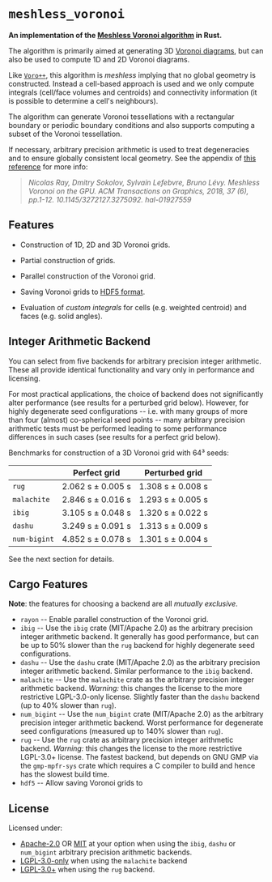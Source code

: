 # `meshless_voronoi`
<!-- cargo-rdme start -->

**An implementation of the
[Meshless Voronoi algorithm](https://hal.inria.fr/hal-01927559/file/voroGPU.pdf)
in Rust.**

The algorithm is primarily aimed at generating 3D
[Voronoi diagrams](https://en.wikipedia.org/wiki/Voronoi_diagram), but can
also be used to compute 1D and 2D Voronoi diagrams.

Like [`Voro++`](https://math.lbl.gov/voro++/), this algorithm is *meshless*
implying that no global geometry is constructed. Instead a cell-based
approach is used and we only compute integrals (cell/face volumes and
centroids) and connectivity information (it is possible to determine a
cell's neighbours).

The algorithm can generate Voronoi tessellations with a rectangular boundary
or periodic boundary conditions and also supports computing a subset of the
Voronoi tessellation.

If necessary, arbitrary precision arithmetic is used to treat degeneracies
and to ensure globally consistent local geometry. See the appendix of [this
reference](https://hal.inria.fr/hal-01927559/file/voroGPU.pdf) for more
info:

> <cite>Nicolas Ray, Dmitry Sokolov, Sylvain Lefebvre, Bruno Lévy. Meshless
> Voronoi on the GPU. ACM Transactions on Graphics, 2018, 37 (6), pp.1-12.
> 10.1145/3272127.3275092. hal-01927559</cite>

## Features

- Construction of 1D, 2D and 3D Voronoi grids.

- Partial construction of grids.

- Parallel construction of the Voronoi grid.

- Saving Voronoi grids to [HDF5 format](https://en.wikipedia.org/wiki/Hierarchical_Data_Format#HDF5).

- Evaluation of *custom integrals* for cells (e.g. weighted centroid) and
  faces (e.g. solid angles).

## Integer Arithmetic Backend

You can select from five backends for arbitrary precision integer
arithmetic. These all provide identical functionality and vary only in
performance and licensing.

For most practical applications, the choice of backend does not
significantly alter performance (see results for a perturbed grid below).
However, for highly degenerate seed configurations -- i.e. with many groups
of more than four (almost) co-spherical seed points -- many arbitrary precision
arithmetic tests must be performed leading to some performance differences
in such cases (see results for a perfect grid below).

Benchmarks for construction of a 3D Voronoi grid with 64³ seeds:

|              | Perfect grid      | Perturbed grid    |
| ------------ | ----------------- | ----------------- |
| `rug`        | 2.062 s ± 0.005 s | 1.308 s ± 0.008 s |
| `malachite`  | 2.846 s ± 0.016 s | 1.293 s ± 0.005 s |
| `ibig`       | 3.105 s ± 0.048 s | 1.320 s ± 0.022 s |
| `dashu`      | 3.249 s ± 0.091 s | 1.313 s ± 0.009 s |
| `num-bigint` | 4.852 s ± 0.078 s | 1.301 s ± 0.004 s |

See the next section for details.

## Cargo Features

**Note**: the features for choosing a backend are all *mutually exclusive*.

<!-- cargo-rdme end -->

- `rayon` -- Enable parallel construction of the Voronoi grid.
- `ibig` -- Use the `ibig` crate (MIT/Apache 2.0) as the arbitrary precision
  integer arithmetic backend.
  It generally has good performance, but can be up to 50% slower than the
  `rug` backend for highly degenerate seed configurations.
- `dashu` -- Use the `dashu` crate (MIT/Apache 2.0) as the arbitrary precision
  integer arithmetic backend.
  Similar performance to the `ibig` backend.
- `malachite` -- Use the `malachite` crate as the arbitrary precision integer
  arithmetic backend.
  *Warning:* this changes the license to the more restrictive LGPL-3.0-only
  license.
  Slightly faster than the `dashu` backend (up to 40% slower than `rug`).
- `num_bigint` -- Use the `num_bigint` crate (MIT/Apache 2.0) as the arbitrary
  precision integer arithmetic backend.
  Worst performance for degenerate seed configurations (measured up to 140%
  slower than `rug`).
- `rug` -- Use the `rug` crate as arbitrary precision integer arithmetic
  backend.
  *Warning:* this changes the license to the more restrictive LGPL-3.0+ license.
  The fastest backend, but depends on GNU GMP via the `gmp-mpfr-sys` crate which
  requires a C compiler to build and hence has the slowest build time.
- `hdf5` -- Allow saving Voronoi grids to

## License

Licensed under:

- [Apache-2.0](www.apache.org/licenses/LICENSE-2.0) OR
  [MIT](https://opensource.org/license/MIT) at your option when using the
  `ibig`, `dashu` or `num_bigint` arbitrary precision arithmetic backends.
- [LGPL-3.0-only](https://www.gnu.org/licenses/lgpl-3.0.html) when using the
  `malachite` backend
- [LGPL-3.0+](https://www.gnu.org/licenses/lgpl-3.0.html) when using the `rug`
  backend.
